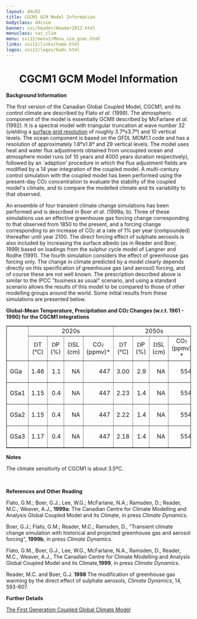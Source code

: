 ```yaml
---
layout: ddc02
title: CGCM1 GCM Model Information
bodyclass: ddcsim
banner: ssi/header/Header2012.html
menuclass: sar_clim
menu: ssi12/menu1/Menu_sim_gcmc.html
links: ssi12/links/home.html
logos: ssi12/logos/badc.html
---
```

 <div id="pagetitle">
 <h1 align="center">CGCM1 GCM Model Information </h1>
 </div>
 <!-- End of Page Title Block -->
 
 
 <!-- Insert Model Info Here -->
 <P><B>Background Information</B></P>
 
 <P>The first version of the Canadian Global Coupled Model, CGCM1,
 and its control climate are described by Flato <I>et al.</I> (1999).
 The atmospheric component of the model is essentially GCMII described
 by McFarlane <I>et al.</I> (1992). It is a spectral model with
 triangular truncation at wave number 32 (yielding a <A HREF="cgcm1_grid.html">
 surface grid resolution</A> of roughly 3.7&ordm;x3.7&ordm;)
 and 10 vertical levels. The ocean component is based on the GFDL MOM1.1
 code and has a resolution
 of approximately 1.8&ordm;x1.8&ordm; and 29 vertical levels.
 The model uses heat and water flux adjustments obtained from uncoupled
 ocean and atmosphere model runs (of 10 years and 4000 years duration
 respectively), followed by an `adaption' procedure in which the
 flux adjustment fields are modified by a 14 year integration of
 the coupled model. A multi-century control simulation with the
 coupled model has been performed using the present-day CO<FONT
 SIZE="-2">2</FONT> concentration to evaluate the stability of
 the coupled model's climate, and to compare the modelled climate
 and its variability to that observed.</P>
 
 <P>An ensemble of four transient climate change simulations has
 been performed and is described in Boer <I>et al</I>. (1999a;
 b). Three of these simulations use an effective greenhouse gas
 forcing change corresponding to that observed from 1850 to the
 present, and a forcing change corresponding to an increase of
 CO<FONT SIZE="-2">2</FONT> at a rate of 1% per year (compounded)
 thereafter until year 2100. The direct forcing effect of sulphate
 aerosols is also included by increasing the surface albedo (as
 in Reader and Boer, 1999) based on loadings from the sulphur cycle
 model of Langner and Rodhe (1991). The fourth simulation considers
 the effect of greenhouse gas forcing only. The change in climate
 predicted by a model clearly depends directly on this specification
 of greenhouse gas (and aerosol) forcing, and of course these are
 not well known. The prescription described above is similar to
 the IPCC &quot;business as usual&quot; scenario, and using a standard
 scenario allows the results of this model to be compared to those
 of other modelling groups around the world. Some initial results
 from these simulations are presented below.</P>
 
 <P><B>Global-Mean Temperature, Precipitation and CO<FONT SIZE="-2">2</FONT> Changes
 (w.r.t. 1961 - 1990) for the CGCM1 integrations</B></P>
 
 <TABLE WIDTH="95%" BORDER="1" align="center" CELLPADDING="0" CELLSPACING="2">
 <TR>
 <TD ROWSPAN="2" ></TD>
 <TD COLSPAN="4" align="center">2020s</TD>
 <TD COLSPAN="4" align="center">2050s</TD>
 <TD COLSPAN="4" align="center">2080s</TD>
 </TR>
 <TR>
 <TD ALIGN="CENTER" HEIGHT="17" WIDTH="8%"><FONT FACE="Symbol">D</FONT>T
 <BR>(&deg;C)</TD>
 <TD ALIGN="CENTER" WIDTH="8%"><FONT FACE="Symbol">D</FONT>P<BR>(%)</TD>
 <TD ALIGN="CENTER" WIDTH="8%"><FONT FACE="Symbol">D</FONT>SL<BR>(cm)</TD>
 <TD ALIGN="CENTER" WIDTH="8%">CO<FONT SIZE="-2">2</FONT><BR
 CLEAR="ALL">(ppmv)*</TD>
 <TD ALIGN="CENTER" WIDTH="8%"><FONT FACE="Symbol">D</FONT>T<BR>(&deg;C)</TD>
 <TD ALIGN="CENTER" WIDTH="8%"><FONT FACE="Symbol">D</FONT>P <BR>(%)</TD>
 <TD ALIGN="CENTER" WIDTH="8%"><FONT FACE="Symbol">D</FONT>SL
 <BR>(cm)</TD>
 <TD ALIGN="CENTER" WIDTH="8%">CO<FONT SIZE="-2">2 </FONT><BR>(ppmv) *</TD>
 <TD ALIGN="CENTER" WIDTH="8%"><FONT FACE="Symbol">D</FONT>T <BR>(&deg;C)</TD>
 <TD ALIGN="CENTER" WIDTH="8%"><FONT FACE="Symbol">D</FONT>P<BR>(%)</TD>
 <TD ALIGN="CENTER" WIDTH="8%"><FONT FACE="Symbol">D</FONT>SL
 <BR>(cm)</TD>
 <TD ALIGN="CENTER" WIDTH="8%">CO<FONT SIZE="-2">2 </FONT><BR>(ppmv)*</TD>
 </TR>
 <TR>
 <TD WIDTH="8%">GGa</TD>
 <TD WIDTH="8%">
 <P ALIGN=RIGHT>1.46</TD>
 <TD WIDTH="8%">
 <P ALIGN=RIGHT>1.1</TD>
 <TD WIDTH="8%">
 <P ALIGN=RIGHT>NA</TD>
 <TD WIDTH="8%">
 <P ALIGN=RIGHT>447</TD>
 <TD WIDTH="8%">
 <P ALIGN=RIGHT>3.00</TD>
 <TD WIDTH="8%">
 <P ALIGN=RIGHT>2.9</TD>
 <TD WIDTH="8%">
 <P ALIGN=RIGHT>NA</TD>
 <TD WIDTH="8%">
 <P ALIGN=RIGHT>554</TD>
 <TD WIDTH="8%">
 <P ALIGN=RIGHT>4.91</TD>
 <TD WIDTH="8%">
 <P ALIGN=RIGHT>5.7</TD>
 <TD WIDTH="8%">
 <P ALIGN=RIGHT>NA</TD>
 <TD WIDTH="8%">
 <P ALIGN=RIGHT>687</TD>
 </TR>
 <TR>
 <TD WIDTH="8%">GSa1</TD>
 <TD WIDTH="8%">
 <P ALIGN=RIGHT>1.15</TD>
 <TD WIDTH="8%">
 <P ALIGN=RIGHT>0.4</TD>
 <TD WIDTH="8%">
 <P ALIGN=RIGHT>NA</TD>
 <TD WIDTH="8%">
 <P ALIGN=RIGHT>447</TD>
 <TD WIDTH="8%">
 <P ALIGN=RIGHT>2.23</TD>
 <TD WIDTH="8%">
 <P ALIGN=RIGHT>1.4</TD>
 <TD WIDTH="8%">
 <P ALIGN=RIGHT>NA</TD>
 <TD WIDTH="8%">
 <P ALIGN=RIGHT>554</TD>
 <TD WIDTH="8%">
 <P ALIGN=RIGHT>3.81</TD>
 <TD WIDTH="8%">
 <P ALIGN=RIGHT>3.2</TD>
 <TD WIDTH="8%">
 <P ALIGN=RIGHT>NA</TD>
 <TD WIDTH="8%">
 <P ALIGN=RIGHT>687</TD>
 </TR>
 <TR>
 <TD WIDTH="8%">GSa2</TD>
 <TD WIDTH="8%">
 <P ALIGN=RIGHT>1.15</TD>
 <TD WIDTH="8%">
 <P ALIGN=RIGHT>0.4</TD>
 <TD WIDTH="8%">
 <P ALIGN=RIGHT>NA</TD>
 <TD WIDTH="8%">
 <P ALIGN=RIGHT>447</TD>
 <TD WIDTH="8%">
 <P ALIGN=RIGHT>2.22</TD>
 <TD WIDTH="8%">
 <P ALIGN=RIGHT>1.4</TD>
 <TD WIDTH="8%">
 <P ALIGN=RIGHT>NA</TD>
 <TD WIDTH="8%">
 <P ALIGN=RIGHT>554</TD>
 <TD WIDTH="8%">
 <P ALIGN=RIGHT>3.85</TD>
 <TD WIDTH="8%">
 <P ALIGN=RIGHT>3.2</TD>
 <TD WIDTH="8%">
 <P ALIGN=RIGHT>NA</TD>
 <TD WIDTH="8%">
 <P ALIGN=RIGHT>687</TD>
 </TR>
 <TR>
 <TD WIDTH="8%">GSa3</TD>
 <TD WIDTH="8%">
 <P ALIGN=RIGHT>1.17</TD>
 <TD WIDTH="8%">
 <P ALIGN=RIGHT>0.4</TD>
 <TD WIDTH="8%">
 <P ALIGN=RIGHT>NA</TD>
 <TD WIDTH="8%">
 <P ALIGN=RIGHT>447</TD>
 <TD WIDTH="8%">
 <P ALIGN=RIGHT>2.18</TD>
 <TD WIDTH="8%">
 <P ALIGN=RIGHT>1.4</TD>
 <TD WIDTH="8%">
 <P ALIGN=RIGHT>NA</TD>
 <TD WIDTH="8%">
 <P ALIGN=RIGHT>554</TD>
 <TD WIDTH="8%">
 <P ALIGN=RIGHT>3.75</TD>
 <TD WIDTH="8%">
 <P ALIGN=RIGHT>3.2</TD>
 <TD WIDTH="8%">
 <P ALIGN=RIGHT>NA</TD>
 <TD WIDTH="8%">
 <P ALIGN=RIGHT>687</TD>
 </TR>
 </TABLE>
 
 <P><B>Notes</B></P>
 <P>The climate sensitivity of CGCM1 is about 3.5&ordm;C.</P>
 
 <P>&nbsp;</P>
 
 <P><B>References and Other Reading</B></P>
 
 <P>Flato, G.M.; Boer, G.J.; Lee, W.G.; McFarlane, N.A.; Ramsden,
 D.; Reader, M.C.; Weaver, A.J., <B>1999a</B>: The Canadian Centre
 for Climate Modelling and Analysis Global Coupled Model and its
 Climate, in press <I>Climate Dynamics</I>.</P>
 
 <P>Boer, G.J.; Flato, G.M.; Reader, M.C.; Ramsden, D., &quot;Transient
 climate change simulation with historical and projected greenhouse
 gas and aerosol forcing&quot;, <B>1999b</B>,
 in press <I>Climate Dynamics</I>.</P>
 
 <P>Flato, G.M., Boer, G.J., Lee, W.G., McFarlane, N.A., Ramsden,
 D., Reader, M.C., Weaver, A.J., The Canadian Centre for Climate
 Modelling and Analysis Global Coupled Model and its Climate,<B>1999</B>,
 in press <I>Climate Dynamics</I>.</P>
 
 <P>Reader, M.C. and Boer, G.J. <B>1998 </B>The modification of
 greenhouse gas warming by the direct effect of sulphate aerosols,
 <I>Climate Dynamics</I>, 14, 593-607.</P>
 
 <P><B>Further Details</B></P>
 
 <P><A HREF="http://www.ec.gc.ca/ccmac-cccma/default.asp?lang=En&n=540909E4-1">The First Generation Coupled Global Climate Model</A>
 
 <p>&nbsp;</p>
 
 
 
 <p>&nbsp;</p>
 
 <!-- end of center column -->
